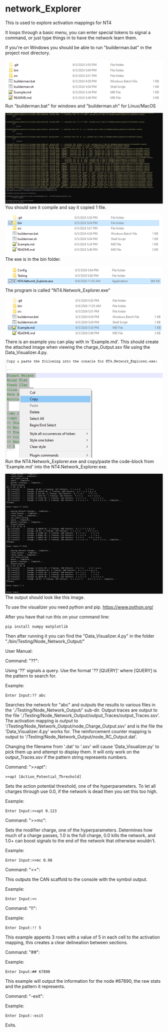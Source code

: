 # network_Explorer
This is used to explore activation mappings for NT4

It loops through a basic menu, you can enter special tokens to signal a command, or just type things in to have the network learn them.

If you're on Windows you should be able to run "builderman.bat" in the project root directory.

![alt-text](img/NE.tut.0.png "root")
Run "builderman.bat" for windows and "builderman.sh" for Linux/MacOS

![alt-text](img/NE.tut.1.png "compiling")
You should see it compile and say it copied 1 file.

![alt-text](img/NE.tut.2.png "bin")
The exe is in the bin folder.

![alt-text](img/NE.tut.3.png "exe")
The program is called "NT4.Network_Explorer.exe"

![alt-text](img/NE.tut.4.png "exe")
There is an example you can play with in 'Example.md'. This should create the attached image when viewing the charge_Output.ssv file using the Data_Visualizer.4.py.

![alt-text](img/NE.tut.5.png "copy")
Run the NT4.Network_Explorer.exe and copy/paste the code-block from 'Example.md' into the NT4.Network_Explorer.exe.

![alt-text](img/NE.tut.6.png "runrun")
The output should look like this image.

To use the visualizer you need python and pip.
https://www.python.org/

After you have that run this on your command line:
```
pip install numpy matplotlib
```

Then after running it you can find the "Data_Visualizer.4.py" in the folder "./bin/Testing/Node_Network_Output/"


User Manual:

Command: "??":

Using '??' signals a query. Use the format '?? [QUERY]' where [QUERY] is the pattern to search for.

Example:
```
Enter Input:?? abc
```

Searches the network for "abc" and outputs the results to various files in the './Testing/Node_Network_Output/' sub-dir.
Output traces are output to the file './Testing/Node_Network_Output/output_Traces/output_Traces.ssv'. 
The activation mapping is output to '/Testing/Node_Network_Output/node_Charge_Output.ssv' and is the file the 'Data_Visualizer.4.py' works for. 
The reinforcement counter mapping is output to '/Testing/Node_Network_Output/node_RC_Output.dat'.

Changing the filename from '.dat' to '.ssv' will cause 'Data_Visualizer.py' to pick them up and attempt to display them. It will only work on the output_Traces.ssv if the pattern string represents numbers.



Command: ">>apt":

	>>apt [Action_Potential_Threshold]

Sets the action potential threshold, one of the hyperparameters. To let all charges through use 0.0, if the network is dead then you set this too high.

Example:
```
Enter Input:>>apt 0.123
```



Command: ">>mc":

Sets the modifier charge, one of the hyperparameters. Determines how much of a charge passes, 1.0 is the full charge, 0.0 kills the network, and 1.0+ can boost signals to the end of the network that otherwise wouldn't. 

Example:
```
Enter Input:>>mc 0.98
```



Command: "<<":

This outputs the CAN scaffold to the console with the symbol output.

Example:
```
Enter Input:<<
```



Command: "!!":

Example:
```
Enter Input:!! 5
```

This example appents 3 rows with a value of 5 in each cell to the activation mapping, this creates a clear delineation between sections.


Command: "##":

Example:
```
Enter Input:## 67890
```

This example will output the information for the node #67890, the raw stats and the pattern it represents.




Command: "-exit":

Example:
```
Enter Input:-exit
```
Exits.
